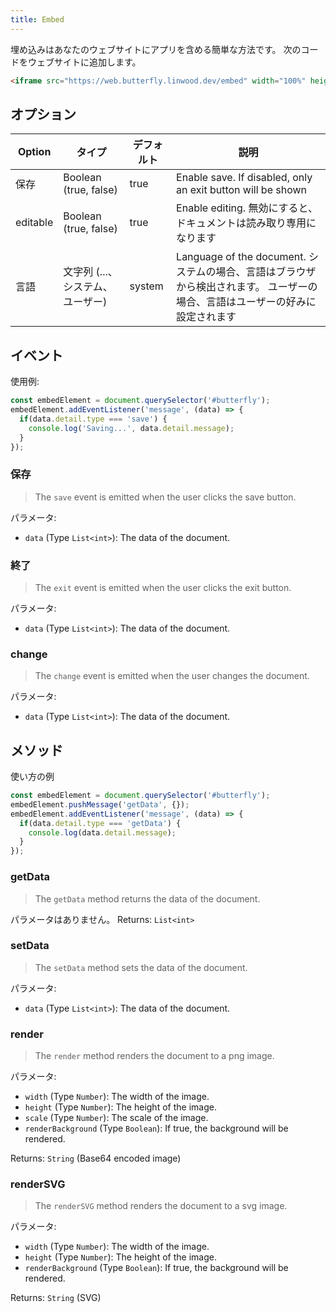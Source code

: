 ```yaml
---
title: Embed
---
```


埋め込みはあなたのウェブサイトにアプリを含める簡単な方法です。
次のコードをウェブサイトに追加します。

```html
<iframe src="https://web.butterfly.linwood.dev/embed" width="100%" height="500px" allowtransparency="true"></iframe>
```

## オプション

| Option   | タイプ                                                                                    | デフォルト  | 説明                                                                                           |
| -------- | -------------------------------------------------------------------------------------- | ------ | -------------------------------------------------------------------------------------------- |
| 保存       | Boolean (true, false)                                               | true   | Enable save. If disabled, only an exit button will be shown                  |
| editable | Boolean (true, false)                                               | true   | Enable editing. 無効にすると、ドキュメントは読み取り専用になります                                    |
| 言語       | 文字列 (...、システム、ユーザー) | system | Language of the document. システムの場合、言語はブラウザから検出されます。 ユーザーの場合、言語はユーザーの好みに設定されます |

## イベント

使用例:

```javascript
const embedElement = document.querySelector('#butterfly');
embedElement.addEventListener('message', (data) => {
  if(data.detail.type === 'save') {
    console.log('Saving...', data.detail.message);
  }
});
```

### 保存

> The `save` event is emitted when the user clicks the save button.

パラメータ:

- `data` (Type `List<int>`): The data of the document.

### 終了

> The `exit` event is emitted when the user clicks the exit button.

パラメータ:

- `data` (Type `List<int>`): The data of the document.

### change

> The `change` event is emitted when the user changes the document.

パラメータ:

- `data` (Type `List<int>`): The data of the document.

## メソッド

使い方の例

```javascript
const embedElement = document.querySelector('#butterfly');
embedElement.pushMessage('getData', {});
embedElement.addEventListener('message', (data) => {
  if(data.detail.type === 'getData') {
    console.log(data.detail.message);
  }
});
```

### getData

> The `getData` method returns the data of the document.

パラメータはありません。
Returns: `List<int>`

### setData

> The `setData` method sets the data of the document.

パラメータ:

- `data` (Type `List<int>`): The data of the document.

### render

> The `render` method renders the document to a png image.

パラメータ:

- `width` (Type `Number`): The width of the image.
- `height` (Type `Number`): The height of the image.
- `scale` (Type `Number`): The scale of the image.
- `renderBackground` (Type `Boolean`): If true, the background will be rendered.

Returns: `String` (Base64 encoded image)

### renderSVG

> The `renderSVG` method renders the document to a svg image.

パラメータ:

- `width` (Type `Number`): The width of the image.
- `height` (Type `Number`): The height of the image.
- `renderBackground` (Type `Boolean`): If true, the background will be rendered.

Returns: `String` (SVG)
